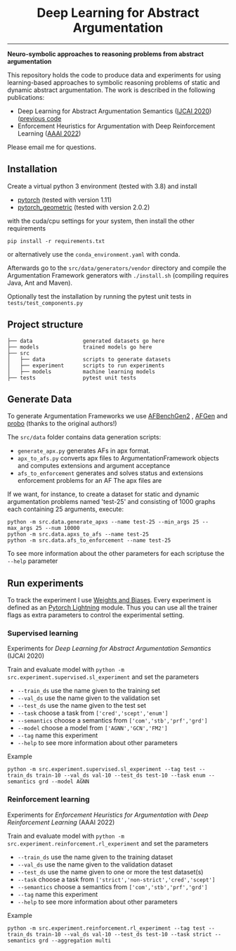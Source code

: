 <center><h1> Deep Learning for Abstract Argumentation</h1></center>
<hr/>

**Neuro-symbolic approaches to reasoning problems from abstract argumentation**

This repository holds the code to produce data and experiments for using learning-based approaches to symbolic reasoning
problems of static and dynamic abstract argumentation. The work is described in the following publications:

- Deep Learning for Abstract Argumentation Semantics ([IJCAI 2020](https://www.ijcai.org/Proceedings/2020/231)) ([previous code](https://github.com/DennisCraandijk/DL-abstract-argumentation/tree/ijcai_2020)
- Enforcement Heuristics for Argumentation with Deep Reinforcement Learning ([AAAI 2022]())

Please email me for questions.

## Installation

Create a virtual python 3 environment (tested with 3.8) and install

* [pytorch](https://pytorch.org/) (tested with version 1.11)
* [pytorch_geometric](https://github.com/rusty1s/pytorch_geometric) (tested with version 2.0.2)

with the cuda/cpu settings for your system, then install the other requirements

```
pip install -r requirements.txt
```

or alternatively use the `conda_environment.yaml` with conda.

Afterwards go to the `src/data/generators/vendor` directory and compile the Argumentation Framework generators
with `./install.sh` (compiling requires Java, Ant and Maven).

Optionally test the installation by running the pytest unit tests in `tests/test_components.py`

## Project structure

```
├── data                generated datasets go here
├── models              trained models go here     
├── src
│   ├── data            scripts to generate datasets         
│   ├── experiment      scripts to run experiments
│   ├── models          machine learning models
├── tests               pytest unit tests
```

## Generate Data

To generate Argumentation Frameworks we use [AFBenchGen2](https://sourceforge.net/projects/afbenchgen/)
, [AFGen](http://argumentationcompetition.org/2019/papers/ICCMA19_paper_3.pdf)
and [probo](https://sourceforge.net/projects/probo/) (thanks to the original authors!)

The `src/data` folder contains data generation scripts:

- `generate_apx.py` generates AFs in apx format.
- `apx_to_afs.py` converts apx files to ArgumentationFramework objects and computes extensions and argument acceptance
- `afs_to_enforcement` generates and solves status and extensions enforcement problems for an AF The apx files are

If we want, for instance, to create a dataset for static and dynamic argumentation problems named 'test-25' and
consisting of 1000 graphs each containing 25 arguments, execute:

```
python -m src.data.generate_apxs --name test-25 --min_args 25 --max_args 25 --num 10000
python -m src.data.apxs_to_afs --name test-25
python -m src.data.afs_to_enforcement --name test-25
```

To see more information about the other parameters for each scriptuse the `--help` parameter

## Run experiments

To track the experiment I use [Weights and Biases](https://wandb.ai/). Every experiment is defined as an
[Pytorch Lightning](https://pytorchlightning.ai/) module. Thus you can use all the trainer flags as extra parameters to
control the experimental setting.

### Supervised learning

Experiments for *Deep Learning for Abstract Argumentation Semantics* (IJCAI 2020)

Train and evaluate model with `python -m src.experiment.supervised.sl_experiment` and set the parameters

* `--train_ds` use the name given to the training set
* `--val_ds` use the name given to the validation set
* `--test_ds` use the name given to the test set
* `--task` choose a task from `['cred','scept','enum']`
* `--semantics` choose a semantics from `['com','stb','prf','grd']`
* `--model` choose a model from `['AGNN','GCN','FM2']`
* `--tag` name this experiment
* `--help` to see more information about other parameters

Example

```python -m src.experiment.supervised.sl_experiment --tag test --train_ds train-10 --val_ds val-10 --test_ds test-10 --task enum --semantics grd --model AGNN```

### Reinforcement learning

Experiments for *Enforcement Heuristics for Argumentation with Deep Reinforcement Learning* (AAAI 2022)

Train and evaluate model with `python -m src.experiment.reinforcement.rl_experiment` and set the parameters

* `--train_ds` use the name given to the training dataset
* `--val_ds` use the name given to the validation dataset
* `--test_ds` use the name given to one or more the test dataset(s)
* `--task` choose a task from `['strict','non-strict','cred','scept']`
* `--semantics` choose a semantics from `['com','stb','prf','grd']`
* `--tag` name this experiment
* `--help` to see more information about other parameters

Example

```python -m src.experiment.reinforcement.rl_experiment --tag test --train_ds train-10 --val_ds val-10 --test_ds test-10 --task strict --semantics grd --aggregation multi```
